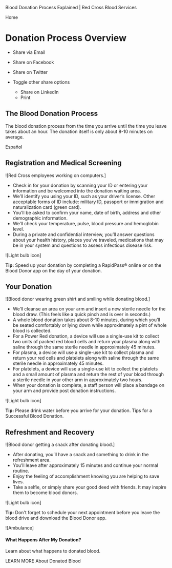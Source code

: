 Blood Donation Process Explained | Red Cross Blood Services

Home

# Donation Process Overview

*   Share via Email
    
*   Share on Facebook
    
*   Share on Twitter
    
*   Toggle other share options
    
    *   Share on LinkedIn
    *   Print
    
    
    

 

## The Blood Donation Process

The blood donation process from the time you arrive until the time you leave takes about an hour. The donation itself is only about 8-10 minutes on average.

 Español 

## Registration and Medical Screening

![Red Cross employees working on computers.]

*   Check in for your donation by scanning your ID or entering your information and be welcomed into the donation waiting area.
*   We’ll identify you using your ID, such as your driver’s license. Other acceptable forms of ID include: military ID, passport or immigration and naturalization card (green card).
*   You’ll be asked to confirm your name, date of birth, address and other demographic information.
*   We’ll check your temperature, pulse, blood pressure and hemoglobin level.
*   During a private and confidential interview, you’ll answer questions about your health history, places you’ve traveled, medications that may be in your system and questions to assess infectious disease risk.

![Light bulb icon]

**Tip:** Speed up your donation by completing a RapidPass® online or on the Blood Donor app on the day of your donation.

## Your Donation

![Blood donor wearing green shirt and smiling while donating blood.]

*   We’ll cleanse an area on your arm and insert a new sterile needle for the blood draw. (This feels like a quick pinch and is over in seconds.)
*   A whole blood donation takes about 8-10 minutes, during which you’ll be seated comfortably or lying down while approximately a pint of whole blood is collected.
*   For a Power Red donation, a device will use a single-use kit to collect two units of packed red blood cells and return your plasma along with saline through the same sterile needle in approximately 45 minutes.
*   For plasma, a device will use a single-use kit to collect plasma and return your red cells and platelets along with saline through the same sterile needle in approximately 45 minutes.
*   For platelets, a device will use a single-use kit to collect the platelets and a small amount of plasma and return the rest of your blood through a sterile needle in your other arm in approximately two hours.
*   When your donation is complete, a staff person will place a bandage on your arm and provide post donation instructions.
    

![Light bulb icon]

**Tip:** Please drink water before you arrive for your donation. Tips for a Successful Blood Donation.

## Refreshment and Recovery

![Blood donor getting a snack after donating blood.]

*   After donating, you’ll have a snack and something to drink in the refreshment area.
*   You’ll leave after approximately 15 minutes and continue your normal routine.
*   Enjoy the feeling of accomplishment knowing you are helping to save lives.
*   Take a selfie, or simply share your good deed with friends. It may inspire them to become blood donors.
    

![Light bulb icon]

**Tip:** Don't forget to schedule your next appointment before you leave the blood drive and download the Blood Donor app.

![Ambulance]

#### What Happens After My Donation?

Learn about what happens to donated blood.

 LEARN MORE About Donated Blood